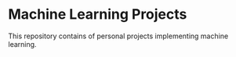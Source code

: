 # Machine Learning Projects
This repository contains of personal projects implementing machine learning.

